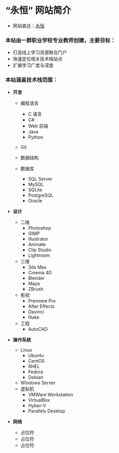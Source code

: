 # “永恒” 网站简介
- 网站直达：[永恒](https://suyangzuo.github.io/)

### 本站由一群职业学校专业教师创建，主要目标：

- 打造线上学习资源聚合门户
- 快速定位相关技术栈站点
- 扩展学习广度与深度

### 本站涵盖技术栈范围：

- **开发**

  - 编程语言

    - C 语言
    - C#
    - Web 前端
    - Java
    - Python
  
  - Git 

  - 数据结构

  - 数据库
    - SQL Server
    - MySQL
    - SQLite
    - PostgreSQL
    - Oracle

- **设计**

  - 二维
    - Photoshop
    - GIMP
    - Illustrator
    - Animate
    - Clip Studio
    - Lightroom
  - 三维
    - 3ds Max
    - Cinema 4D
    - Blender
    - Maya
    - ZBrush
  - 影视
    - Premiere Pro
    - After Effects
    - Davinci
    - Nuke
  - 工程
    - AutoCAD

- **操作系统**

  - Linux
    - Ubuntu
    - CentOS
    - RHEL
    - Fedora
    - Debian
  - Windows Server
  - 虚拟机
    - VMWare Workstation
    - VirtualBox
    - Hyber-V
    - Parallels Desktop

- **网络**
  - 占位符
  - 占位符
  - 占位符
